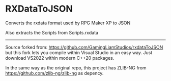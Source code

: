 # RXDataToJSON

Converts the rxdata format used by RPG Maker XP to JSON

Also extracts the Scripts from Scripts.rxdata

----------------------------------------------------------------------
Source forked from: https://github.com/GamingLiamStudios/rxdataToJSON but this fork lets you compile within Visual Studio in an easy way. Just download VS2022 within modern C++20 packages.

In the same way as the original repo, this project has  ZLIB-NG from https://github.com/zlib-ng/zlib-ng as depency.